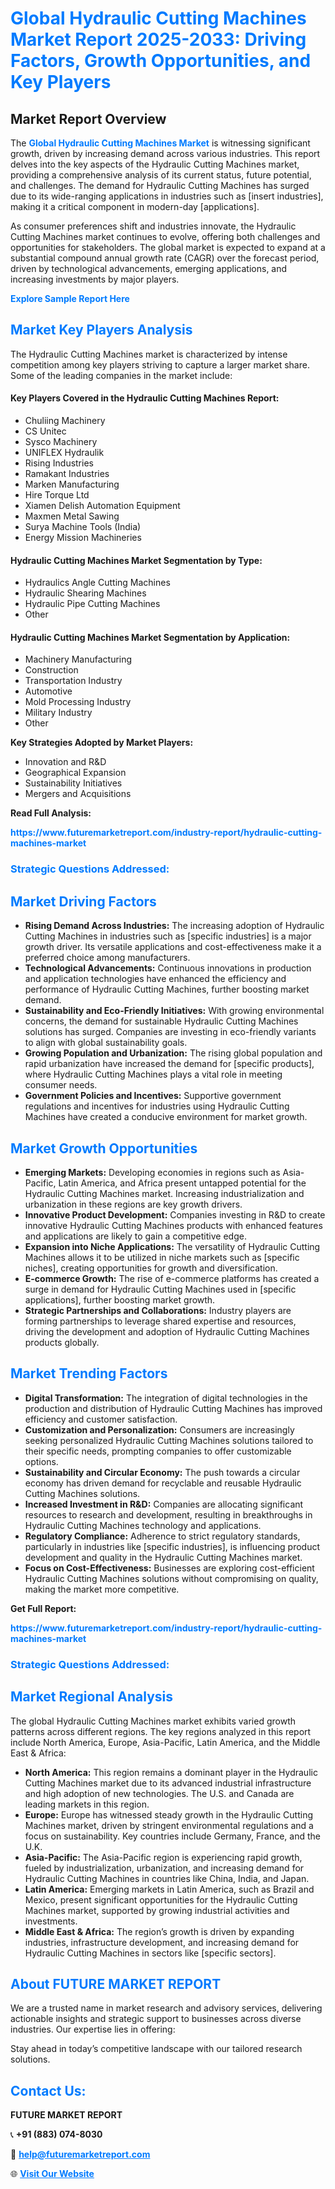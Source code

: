 <h1 style="color: #007BFF;">Global Hydraulic Cutting Machines Market Report 2025-2033: Driving Factors, Growth Opportunities, and Key Players</h1>

<section id="overview">
<h2>Market Report Overview</h2>
<p>The <a href="https://www.futuremarketreport.com/industry-report/hydraulic-cutting-machines-market" style="color: #007BFF; text-decoration: none;"><strong>Global Hydraulic Cutting Machines Market</strong></a> is witnessing significant growth, driven by increasing demand across various industries. This report delves into the key aspects of the Hydraulic Cutting Machines market, providing a comprehensive analysis of its current status, future potential, and challenges. The demand for Hydraulic Cutting Machines has surged due to its wide-ranging applications in industries such as [insert industries], making it a critical component in modern-day [applications].</p>
<p>As consumer preferences shift and industries innovate, the Hydraulic Cutting Machines market continues to evolve, offering both challenges and opportunities for stakeholders. The global market is expected to expand at a substantial compound annual growth rate (CAGR) over the forecast period, driven by technological advancements, emerging applications, and increasing investments by major players.</p>
</section>

<section id="overview">
<p><a href="https://www.futuremarketreport.com/request-sample/reportId=58236" style="color: #007BFF; text-decoration: none;"><strong>Explore Sample Report Here</strong></a></p>
</section>

<section id="key-players">
<h2 style="color: #007BFF;">Market Key Players Analysis</h2>
<p>The Hydraulic Cutting Machines market is characterized by intense competition among key players striving to capture a larger market share. Some of the leading companies in the market include:</p>
<h4>Key Players Covered in the Hydraulic Cutting Machines Report:</h4>
<ul><li>Chuliing Machinery</li><li>CS Unitec</li><li>Sysco Machinery</li><li>UNIFLEX Hydraulik</li><li>Rising Industries</li><li>Ramakant Industries</li><li>Marken Manufacturing</li><li>Hire Torque Ltd</li><li>Xiamen Delish Automation Equipment</li><li>Maxmen Metal Sawing</li><li>Surya Machine Tools (India)</li><li>Energy Mission Machineries</li></ul>
<h4>Hydraulic Cutting Machines Market Segmentation by Type:</h4>
<ul><li>Hydraulics Angle Cutting Machines</li><li>Hydraulic Shearing Machines</li><li>Hydraulic Pipe Cutting Machines</li><li>Other</li></ul>

<h4>Hydraulic Cutting Machines Market Segmentation by Application:</h4>
<ul><li>Machinery Manufacturing</li><li>Construction</li><li>Transportation Industry</li><li>Automotive</li><li>Mold Processing Industry</li><li>Military Industry</li><li>Other</li></ul>
<p><strong>Key Strategies Adopted by Market Players:</strong></p>
<ul>
<li>Innovation and R&D</li>
<li>Geographical Expansion</li>
<li>Sustainability Initiatives</li>
<li>Mergers and Acquisitions</li>
</ul>
</section>

<section>
<p><strong>Read Full Analysis: </strong></p><a href="https://www.futuremarketreport.com/industry-report/hydraulic-cutting-machines-market" style="color: #007BFF; text-decoration: none;"><strong>https://www.futuremarketreport.com/industry-report/hydraulic-cutting-machines-market</strong></a>
<h3 style="color: #007BFF;">Strategic Questions Addressed:</h3>
</section>

<section id="driving-factors">
<h2 style="color: #007BFF;">Market Driving Factors</h2>
<ul>
<li><strong>Rising Demand Across Industries:</strong> The increasing adoption of Hydraulic Cutting Machines in industries such as [specific industries] is a major growth driver. Its versatile applications and cost-effectiveness make it a preferred choice among manufacturers.</li>
<li><strong>Technological Advancements:</strong> Continuous innovations in production and application technologies have enhanced the efficiency and performance of Hydraulic Cutting Machines, further boosting market demand.</li>
<li><strong>Sustainability and Eco-Friendly Initiatives:</strong> With growing environmental concerns, the demand for sustainable Hydraulic Cutting Machines solutions has surged. Companies are investing in eco-friendly variants to align with global sustainability goals.</li>
<li><strong>Growing Population and Urbanization:</strong> The rising global population and rapid urbanization have increased the demand for [specific products], where Hydraulic Cutting Machines plays a vital role in meeting consumer needs.</li>
<li><strong>Government Policies and Incentives:</strong> Supportive government regulations and incentives for industries using Hydraulic Cutting Machines have created a conducive environment for market growth.</li>
</ul>
</section>

<section id="growth-opportunities">
<h2 style="color: #007BFF;">Market Growth Opportunities</h2>
<ul>
<li><strong>Emerging Markets:</strong> Developing economies in regions such as Asia-Pacific, Latin America, and Africa present untapped potential for the Hydraulic Cutting Machines market. Increasing industrialization and urbanization in these regions are key growth drivers.</li>
<li><strong>Innovative Product Development:</strong> Companies investing in R&D to create innovative Hydraulic Cutting Machines products with enhanced features and applications are likely to gain a competitive edge.</li>
<li><strong>Expansion into Niche Applications:</strong> The versatility of Hydraulic Cutting Machines allows it to be utilized in niche markets such as [specific niches], creating opportunities for growth and diversification.</li>
<li><strong>E-commerce Growth:</strong> The rise of e-commerce platforms has created a surge in demand for Hydraulic Cutting Machines used in [specific applications], further boosting market growth.</li>
<li><strong>Strategic Partnerships and Collaborations:</strong> Industry players are forming partnerships to leverage shared expertise and resources, driving the development and adoption of Hydraulic Cutting Machines products globally.</li>
</ul>
</section>

<section id="trending-factors">
<h2 style="color: #007BFF;">Market Trending Factors</h2>
<ul>
<li><strong>Digital Transformation:</strong> The integration of digital technologies in the production and distribution of Hydraulic Cutting Machines has improved efficiency and customer satisfaction.</li>
<li><strong>Customization and Personalization:</strong> Consumers are increasingly seeking personalized Hydraulic Cutting Machines solutions tailored to their specific needs, prompting companies to offer customizable options.</li>
<li><strong>Sustainability and Circular Economy:</strong> The push towards a circular economy has driven demand for recyclable and reusable Hydraulic Cutting Machines solutions.</li>
<li><strong>Increased Investment in R&D:</strong> Companies are allocating significant resources to research and development, resulting in breakthroughs in Hydraulic Cutting Machines technology and applications.</li>
<li><strong>Regulatory Compliance:</strong> Adherence to strict regulatory standards, particularly in industries like [specific industries], is influencing product development and quality in the Hydraulic Cutting Machines market.</li>
<li><strong>Focus on Cost-Effectiveness:</strong> Businesses are exploring cost-efficient Hydraulic Cutting Machines solutions without compromising on quality, making the market more competitive.</li>
</ul>
</section>

<section>
<p><strong>Get Full Report: </strong></p><a href="https://www.futuremarketreport.com/industry-report/hydraulic-cutting-machines-market" style="color: #007BFF; text-decoration: none;"><strong>https://www.futuremarketreport.com/industry-report/hydraulic-cutting-machines-market</strong></a>
<h3 style="color: #007BFF;">Strategic Questions Addressed:</h3>
</section>


<section id="regional-analysis">
<h2 style="color: #007BFF;">Market Regional Analysis</h2>
<p>The global Hydraulic Cutting Machines market exhibits varied growth patterns across different regions. The key regions analyzed in this report include North America, Europe, Asia-Pacific, Latin America, and the Middle East & Africa:</p>
<ul>
<li><strong>North America:</strong> This region remains a dominant player in the Hydraulic Cutting Machines market due to its advanced industrial infrastructure and high adoption of new technologies. The U.S. and Canada are leading markets in this region.</li>
<li><strong>Europe:</strong> Europe has witnessed steady growth in the Hydraulic Cutting Machines market, driven by stringent environmental regulations and a focus on sustainability. Key countries include Germany, France, and the U.K.</li>
<li><strong>Asia-Pacific:</strong> The Asia-Pacific region is experiencing rapid growth, fueled by industrialization, urbanization, and increasing demand for Hydraulic Cutting Machines in countries like China, India, and Japan.</li>
<li><strong>Latin America:</strong> Emerging markets in Latin America, such as Brazil and Mexico, present significant opportunities for the Hydraulic Cutting Machines market, supported by growing industrial activities and investments.</li>
<li><strong>Middle East & Africa:</strong> The region’s growth is driven by expanding industries, infrastructure development, and increasing demand for Hydraulic Cutting Machines in sectors like [specific sectors].</li>
</ul>
</section>

<footer>
<h2 style="color: #007BFF;">About FUTURE MARKET REPORT</h2>
<p>We are a trusted name in market research and advisory services, delivering actionable insights and strategic support to businesses across diverse industries. Our expertise lies in offering:</p>

<p>Stay ahead in today’s competitive landscape with our tailored research solutions.</p>

<h2 style="color: #007BFF;">Contact Us:</h2>
<p><strong>FUTURE MARKET REPORT</strong></p>
<p>📞 <strong>+91 (883) 074-8030</strong></p>
<p>📧 <strong><a href="mailto:help@futuremarketreport.com" style="color: #007BFF;">help@futuremarketreport.com</a></strong></p>
<p>🌐 <strong><a href="https://www.futuremarketreport.com/" style="color: #007BFF;">Visit Our Website</a></strong></p>
</footer>